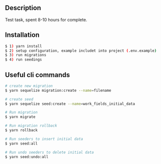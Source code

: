 ## Description

Test task, spent 8-10 hours for complete.

## Installation

```bash
$ 1) yarn install
$ 2) setup configuration, example includet into project (.env.example)
$ 3) run migrations
$ 4) run seedings
```

## Useful cli commands

```bash
# create new migration
$ yarn sequelize migration:create --name=filename

# create seed
$ yarn sequelize seed:create --name=work_fields_initial_data

# Run migration
$ yarn migrate

# Run migration rollback
$ yarn rollback

# Run seeders to insert initial data
$ yarn seed:all

# Run undo seeders to delete initial data
$ yarn seed:undo:all

```
